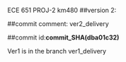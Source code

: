 ECE 651 PROJ-2 km480
##version 2:

##commit comment: ver2_delivery

##commit id:**commit_SHA(dba01c32)**

Ver1 is in the branch ver1_delivery